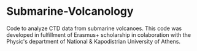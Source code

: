 # Submarine-Volcanology
Code to analyze CTD data from submarine volcanoes.
This code was developed in fulfillment of Erasmus+ scholarship in colaboration with
the Physic's department of National & Kapodistrian University of Athens.

